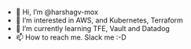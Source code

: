 - 👋 Hi, I’m @harshagv-mox
- 👀 I’m interested in AWS, and Kubernetes, Terraform
- 🌱 I’m currently learning TFE, Vault and Datadog
- 📫 How to reach me. Slack me :-D

<!---
harshagv-mox/harshagv-mox is a ✨ special ✨ repository because its `README.md` (this file) appears on your GitHub profile.
You can click the Preview link to take a look at your changes.
--->
